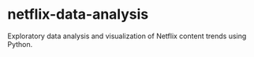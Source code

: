# netflix-data-analysis
Exploratory data analysis and visualization of Netflix content trends using Python.
